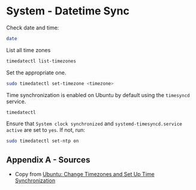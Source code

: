 # System - Datetime Sync

Check date and time:
```bash
date
```
List all time zones
```bash
timedatectl list-timezones
```
Set the appropriate one. 
```bash
sudo timedatectl set-timezone <timezone>
```
Time synchronization is enabled on Ubuntu by default using the `timesyncd` service.
```bash
timedatectl
```
Ensure that `System clock synchronized` and `systemd-timesyncd.service active` are set to `yes`. If not, run:
```bash
sudo timedatectl set-ntp on
```

## Appendix A - Sources
- Copy from [Ubuntu: Change Timezones and Set Up Time Synchronization](﻿﻿﻿https://devanswers.co/ubuntu-change-timezone-synchronize-ntp/)
